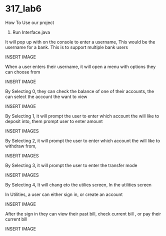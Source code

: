 # 317_lab6

How To Use our project

1. Run Interface.java

  It will pop up with on the console to enter a username, This would be the username for a bank. This is to support multiple bank users

INSERT IMAGE

When a user enters their username, it will open a menu with options they can choose from

INSERT IMAGE

By Selecting 0, they can check the balance of one of their accounts, the can select the account the want to view

INSERT IMAGE

By Selecting 1, it will prompt the user to enter which account the will like to deposit into, them prompt user to enter amount

INSERT IMAGES


By Selecting 2, it will prompt the user to enter which account the will like to withdraw from, 

INSERT IMAGES

By Selecting 3, it will prompt the user to enter the transfer mode 

INSERT IMAGES

By Selecting 4, It will chang eto the utilies screen, In the utilities screen

  In Utilities, a user can either sign in, or create an account

  INSERT IMAGE

  After the sign in they can view their past bill, check current bill , or pay their current bill

  INSERT IMAGE

